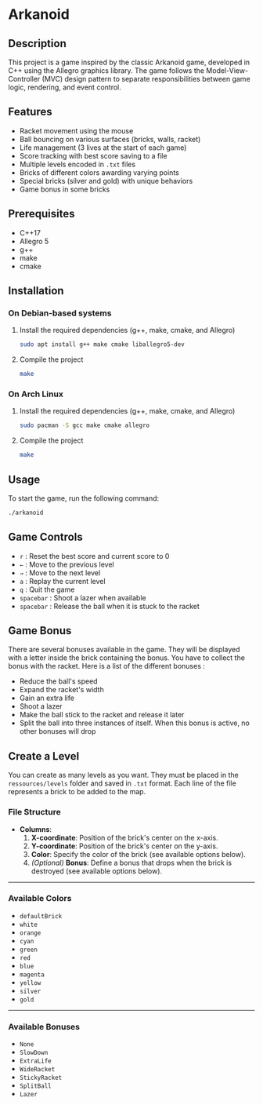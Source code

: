 # Arkanoid

## Description

This project is a game inspired by the classic Arkanoid game, developed in C++
using the Allegro graphics library. The game follows the Model-View-Controller
(MVC) design pattern to separate responsibilities between game logic,
rendering, and event control.

## Features

- Racket movement using the mouse
- Ball bouncing on various surfaces (bricks, walls, racket)
- Life management (3 lives at the start of each game)
- Score tracking with best score saving to a file
- Multiple levels encoded in `.txt` files
- Bricks of different colors awarding varying points
- Special bricks (silver and gold) with unique behaviors
- Game bonus in some bricks

## Prerequisites

- C++17
- Allegro 5
- g++
- make
- cmake

## Installation

### On Debian-based systems

1. Install the required dependencies (g++, make, cmake, and Allegro)

    ```sh
    sudo apt install g++ make cmake liballegro5-dev
    ```

2. Compile the project

    ```sh
    make
    ```

### On Arch Linux

1. Install the required dependencies (g++, make, cmake, and Allegro)

    ```sh
    sudo pacman -S gcc make cmake allegro
    ```

2. Compile the project

    ```sh
    make
    ```

## Usage

To start the game, run the following command:

```sh
./arkanoid
```

## Game Controls

- `r` : Reset the best score and current score to 0
- `←` : Move to the previous level
- `→` : Move to the next level
- `a` : Replay the current level
- `q` : Quit the game
- `spacebar` : Shoot a lazer when available
- `spacebar` : Release the ball when it is stuck to the racket

## Game Bonus

There are several bonuses available in the game. They will be displayed with
a letter inside the brick containing the bonus. You have to collect the
bonus with the racket. Here is a list of the different bonuses :

- Reduce the ball's speed
- Expand the racket's width
- Gain an extra life
- Shoot a lazer
- Make the ball stick to the racket and release it later
- Split the ball into three instances of itself. When this bonus is
active, no other bonuses will drop

## Create a Level

You can create as many levels as you want. They must be placed in the `ressources/levels` folder and saved in `.txt` format. Each line of the file represents a brick to be added to the map.

### File Structure

- **Columns**:  
  1. **X-coordinate**: Position of the brick's center on the x-axis.  
  2. **Y-coordinate**: Position of the brick's center on the y-axis.  
  3. **Color**: Specify the color of the brick (see available options below).  
  4. *(Optional)* **Bonus**: Define a bonus that drops when the brick is destroyed (see available options below).

---

### Available Colors

- `defaultBrick`
- `white`
- `orange`
- `cyan`
- `green`
- `red`
- `blue`
- `magenta`
- `yellow`
- `silver`
- `gold`

---

### Available Bonuses

- `None`
- `SlowDown`
- `ExtraLife`
- `WideRacket`
- `StickyRacket`
- `SplitBall`
- `Lazer`
